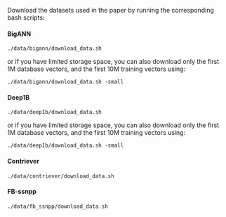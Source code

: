 Download the datasets used in the paper by running the corresponding bash scripts:

#### BigANN 
```
./data/bigann/download_data.sh
```
or if you have limited storage space, you can also download only the first 1M database vectors, and the first 10M training vectors using:
```
./data/bigann/download_data.sh -small
```

#### Deep1B  
```
./data/deep1b/download_data.sh
```
or if you have limited storage space, you can also download only the first 1M database vectors, and the first 10M training vectors using:
```
./data/deep1b/download_data.sh -small
```

#### Contriever
```
./data/contriever/download_data.sh
```

#### FB-ssnpp
```
./data/fb_ssnpp/download_data.sh
```
